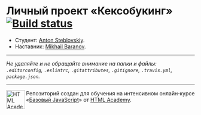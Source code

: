 # Личный проект «Кексобукинг» [![Build status][travis-image]][travis-url]

* Студент: [Anton Steblovskiy](https://up.htmlacademy.ru/javascript/9/user/286555).
* Наставник: [Mikhail Baranov](https://htmlacademy.ru/profile/id14760).

---

_Не удаляйте и не обращайте внимание на папки и файлы:_<br>
_`.editorconfig`, `.eslintrc`, `.gitattributes`, `.gitignore`, `.travis.yml`, `package.json`._

---

<a href="https://htmlacademy.ru/intensive/javascript"><img align="left" width="50" height="50" title="HTML Academy" src="https://up.htmlacademy.ru/static/img/intensive/javascript/logo-for-github.svg"></a>

Репозиторий создан для обучения на интенсивном онлайн‑курсе «[Базовый JavaScript](https://htmlacademy.ru/intensive/javascript)» от [HTML Academy](https://htmlacademy.ru).

[travis-image]: https://travis-ci.org/htmlacademy-javascript/286555-keksobooking.svg?branch=master
[travis-url]: https://travis-ci.org/htmlacademy-javascript/286555-keksobooking
